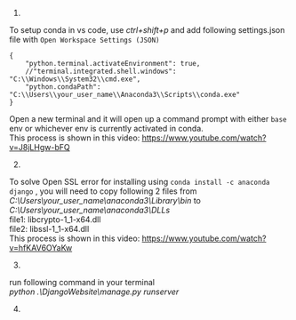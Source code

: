 1.
To setup conda in vs code, use *ctrl+shift+p* and add following settings.json file with `Open Workspace Settings (JSON)` 

```
{
    "python.terminal.activateEnvironment": true,
    //"terminal.integrated.shell.windows": "C:\\Windows\\System32\\cmd.exe",
    "python.condaPath": "C:\\Users\\your_user_name\\Anaconda3\\Scripts\\conda.exe"
}
```

Open a new terminal and it will open up a command prompt with either `base` env or whichever env is currently activated in conda. <br/>
This process is shown in this video: https://www.youtube.com/watch?v=J8jLHgw-bFQ
<br/>

2.
To solve Open SSL  error for installing using `conda install -c anaconda django` , you will need to copy following 2 files from *C:\Users\your_user_name\anaconda3\Library\bin* to *C:\Users\your_user_name\anaconda3\DLLs* <br/>
file1: libcrypto-1_1-x64.dll <br/>
file2: libssl-1_1-x64.dll <br/>
This process is shown in this video: https://www.youtube.com/watch?v=hfKAV6OYaKw

3.

run following command in your terminal <br/>
*python .\DjangoWebsite\manage.py runserver*

4.

